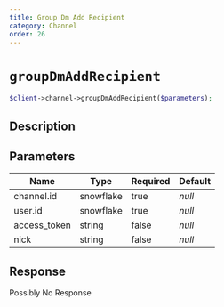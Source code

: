 ```yaml
---
title: Group Dm Add Recipient
category: Channel
order: 26
---
```


# `groupDmAddRecipient`

```php
$client->channel->groupDmAddRecipient($parameters);
```

## Description



## Parameters


Name | Type | Required | Default
--- | --- | --- | ---
channel.id | snowflake | true | *null*
user.id | snowflake | true | *null*
access_token | string | false | *null*
nick | string | false | *null*

## Response

Possibly No Response

